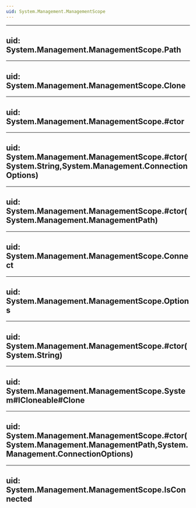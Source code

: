 ```yaml
---
uid: System.Management.ManagementScope
---
```


---
uid: System.Management.ManagementScope.Path
---

---
uid: System.Management.ManagementScope.Clone
---

---
uid: System.Management.ManagementScope.#ctor
---

---
uid: System.Management.ManagementScope.#ctor(System.String,System.Management.ConnectionOptions)
---

---
uid: System.Management.ManagementScope.#ctor(System.Management.ManagementPath)
---

---
uid: System.Management.ManagementScope.Connect
---

---
uid: System.Management.ManagementScope.Options
---

---
uid: System.Management.ManagementScope.#ctor(System.String)
---

---
uid: System.Management.ManagementScope.System#ICloneable#Clone
---

---
uid: System.Management.ManagementScope.#ctor(System.Management.ManagementPath,System.Management.ConnectionOptions)
---

---
uid: System.Management.ManagementScope.IsConnected
---
